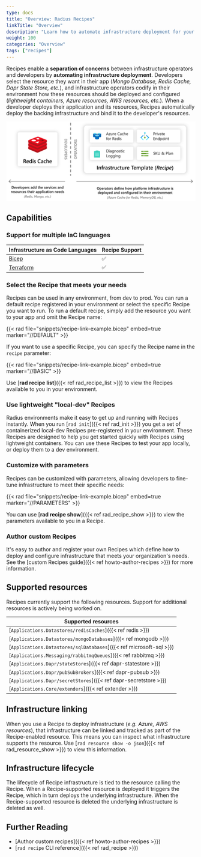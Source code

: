 ```yaml
---
type: docs
title: "Overview: Radius Recipes"
linkTitle: "Overview"
description: "Learn how to automate infrastructure deployment for your resources with Radius recipes"
weight: 100
categories: "Overview"
tags: ["recipes"]
---
```


Recipes enable a **separation of concerns** between infrastructure operators and developers by **automating infrastructure deployment**. Developers select the resource they want in their app (_Mongo Database, Redis Cache, Dapr State Store, etc._), and infrastructure operators codify in their environment how these resources should be deployed and configured (_lightweight containers, Azure resources, AWS resources, etc._). When a developer deploys their application and its resources, Recipes automatically deploy the backing infrastructure and bind it to the developer's resources.

<img src="recipes.png" alt="Diagram showing developers adding Redis to their app and operators adding a Recipe that Redis should deploy an Azure Cache for Redis" width=700px >

## Capabilities

### Support for multiple IaC languages

| Infrastructure as Code Languages | Recipe Support |
|---------------------| ------------|
| [Bicep](https://learn.microsoft.com/azure/azure-resource-manager/bicep/) | ✅ |
| [Terraform](https://developer.hashicorp.com/terraform/docs) | ✅ |

### Select the Recipe that meets your needs

Recipes can be used in any environment, from dev to prod. You can run a default recipe registered in your environment or select the specific Recipe you want to run. To run a default recipe, simply add the resource you want to your app and omit the Recipe name:

{{< rad file="snippets/recipe-link-example.bicep" embed=true marker="//DEFAULT" >}} 

If you want to use a specific Recipe, you can specify the Recipe name in the `recipe` parameter:

{{< rad file="snippets/recipe-link-example.bicep" embed=true marker="//BASIC" >}}

Use [**rad recipe list**]({{< ref rad_recipe_list >}}) to view the Recipes available to you in your environment.

### Use lightweight "local-dev" Recipes

Radius environments make it easy to get up and running with Recipes instantly. When you run [`rad init`]({{< ref rad_init >}}) you get a set of containerized local-dev Recipes pre-registered in your environment. These Recipes are designed to help you get started quickly with Recipes using lightweight containers. You can use these Recipes to test your app locally, or deploy them to a dev environment.

### Customize with parameters

Recipes can be customized with parameters, allowing developers to fine-tune infrastructure to meet their specific needs:

{{< rad file="snippets/recipe-link-example.bicep" embed=true marker="//PARAMETERS" >}}

You can use [**rad recipe show**]({{< ref rad_recipe_show >}}) to view the parameters available to you in a Recipe.

### Author custom Recipes

It's easy to author and register your own Recipes which define how to deploy and configure infrastructure that meets your organization's needs. See the [custom Recipes guide]({{< ref howto-author-recipes >}}) for more information.

## Supported resources

Recipes currently support the following resources. Support for additional resources is actively being worked on.

| Supported resources | 
|---------------------|
| [`Applications.Datastores/redisCaches`]({{< ref redis >}}) | 
| [`Applications.Datastores/mongoDatabases`]({{< ref mongodb >}}) |
| [`Applications.Datastores/sqlDatabases`]({{< ref microsoft-sql >}}) | 
| [`Applications.Messaging/rabbitmqQueues`]({{< ref rabbitmq >}}) |
| [`Applications.Dapr/stateStores`]({{< ref dapr-statestore >}}) |
| [`Applications.Dapr/pubSubBrokers`]({{< ref dapr-pubsub >}}) |
| [`Applications.Dapr/secretStores`]({{< ref dapr-secretstore >}}) |
| [`Applications.Core/extenders`]({{< ref extender >}}) |

## Infrastructure linking

When you use a Recipe to deploy infrastructure (_e.g. Azure, AWS resources_), that infrastructure can be linked and tracked as part of the Recipe-enabled resource. This means you can inspect what infrastructure supports the resource. Use [`rad resource show -o json`]({{< ref rad_resource_show >}}) to view this information.

## Infrastructure lifecycle

The lifecycle of Recipe infrastructure is tied to the resource calling the Recipe. When a Recipe-supported resource is deployed it triggers the Recipe, which in turn deploys the underlying infrastructure. When the Recipe-supported resource is deleted the underlying infrastructure is deleted as well.

## Further Reading

- [Author custom recipes]({{< ref howto-author-recipes >}})
- [`rad recipe` CLI reference]({{< ref rad_recipe >}})
